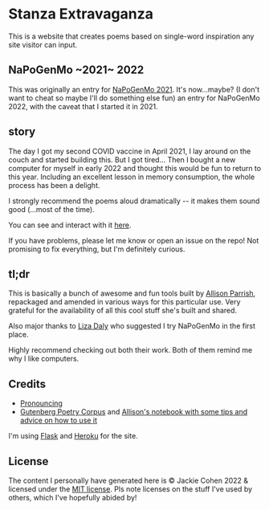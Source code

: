 # Stanza Extravaganza

This is a website that creates poems based on single-word inspiration any site visitor can input.

## NaPoGenMo ~2021~ 2022

This was originally an entry for [NaPoGenMo 2021](https://github.com/NaPoGenMo/NaPoGenMo2021). It's now...maybe? (I don't want to cheat so maybe I'll do something else fun) an entry for NaPoGenMo 2022, with the caveat that I started it in 2021.

## story 

The day I got my second COVID vaccine in April 2021, I lay around on the couch and started building this. But I got tired... Then I bought a new computer for myself in early 2022 and thought this would be fun to return to this year. Including an excellent lesson in memory consumption, the whole process has been a delight.

I strongly recommend the poems aloud dramatically -- it makes them sound good (...most of the time).

You can see and interact with it [here](https://stanza-extravaganza.herokuapp.com/). 

If you have problems, please let me know or open an issue on the repo! Not promising to fix everything, but I'm definitely curious.

## tl;dr

This is basically a bunch of awesome and fun tools built by [Allison Parrish](https://www.decontextualize.com/), repackaged and amended in various ways for this particular use. Very grateful for the availability of all this cool stuff she's built and shared.

Also major thanks to [Liza Daly](https://lizadaly.com/) who suggested I try NaPoGenMo in the first place.

Highly recommend checking out both their work. Both of them remind me why I like computers. 

## Credits

* [Pronouncing](https://pypi.org/project/pronouncing/)
* [Gutenberg Poetry Corpus](https://github.com/aparrish/gutenberg-poetry-corpus) and [Allison's notebook with some tips and advice on how to use it](https://github.com/aparrish/gutenberg-poetry-corpus/blob/master/quick-experiments.ipynb)

I'm using [Flask](https://flask.palletsprojects.com/en/2.0.x/) and [Heroku](http://heroku.com/) for the site.


## License

The content I personally have generated here is &copy; Jackie Cohen 2022 & licensed under the [MIT license](https://opensource.org/licenses/MIT). Pls note licenses on the stuff I've used by others, which I've hopefully abided by!


